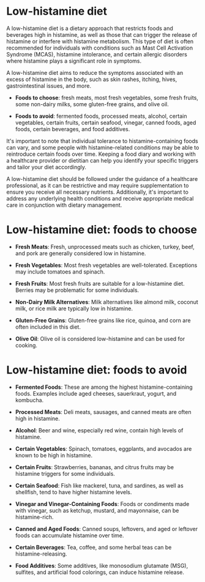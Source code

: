 [//]: # (
source: gpt-3 + jph editing
tags: diets
)

# Low-histamine diet

A low-histamine diet is a dietary approach that restricts foods and beverages high in histamine, as well as those that can trigger the release of histamine or interfere with histamine metabolism. This type of diet is often recommended for individuals with conditions such as Mast Cell Activation Syndrome (MCAS), histamine intolerance, and certain allergic disorders where histamine plays a significant role in symptoms.

A low-histamine diet aims to reduce the symptoms associated with an excess of histamine in the body, such as skin rashes, itching, hives, gastrointestinal issues, and more.

* **Foods to choose**: fresh meats, most fresh vegetables, some fresh fruits, some non-dairy milks, some gluten-free grains, and olive oil.

* **Foods to avoid**: fermented foods, processed meats, alcohol, certain vegetables, certain fruits, certain seafood, vinegar, canned foods, aged foods, certain beverages, and food additives.

It's important to note that individual tolerance to histamine-containing foods can vary, and some people with histamine-related conditions may be able to reintroduce certain foods over time. Keeping a food diary and working with a healthcare provider or dietitian can help you identify your specific triggers and tailor your diet accordingly.

A low-histamine diet should be followed under the guidance of a healthcare professional, as it can be restrictive and may require supplementation to ensure you receive all necessary nutrients. Additionally, it's important to address any underlying health conditions and receive appropriate medical care in conjunction with dietary management.

# Low-histamine diet: foods to choose

* **Fresh Meats**: Fresh, unprocessed meats such as chicken, turkey, beef, and pork are generally considered low in histamine.

* **Fresh Vegetables**: Most fresh vegetables are well-tolerated. Exceptions may include tomatoes and spinach.

* **Fresh Fruits**: Most fresh fruits are suitable for a low-histamine diet. Berries may be problematic for some individuals.

* **Non-Dairy Milk Alternatives**: Milk alternatives like almond milk, coconut milk, or rice milk are typically low in histamine.

* **Gluten-Free Grains**: Gluten-free grains like rice, quinoa, and corn are often included in this diet.

* **Olive Oil**: Olive oil is considered low-histamine and can be used for cooking.

# Low-histamine diet: foods to avoid

* **Fermented Foods**: These are among the highest histamine-containing foods. Examples include aged cheeses, sauerkraut, yogurt, and kombucha.

* **Processed Meats**: Deli meats, sausages, and canned meats are often high in histamine.

* **Alcohol**: Beer and wine, especially red wine, contain high levels of histamine.

* **Certain Vegetables**: Spinach, tomatoes, eggplants, and avocados are known to be high in histamine.

* **Certain Fruits**: Strawberries, bananas, and citrus fruits may be histamine triggers for some individuals.

* **Certain Seafood**: Fish like mackerel, tuna, and sardines, as well as shellfish, tend to have higher histamine levels.

* **Vinegar and Vinegar-Containing Foods**: Foods or condiments made with vinegar, such as ketchup, mustard, and mayonnaise, can be histamine-rich.

* **Canned and Aged Foods**: Canned soups, leftovers, and aged or leftover foods can accumulate histamine over time.

* **Certain Beverages**: Tea, coffee, and some herbal teas can be histamine-releasing.

* **Food Additives**: Some additives, like monosodium glutamate (MSG), sulfites, and artificial food colorings, can induce histamine release.
